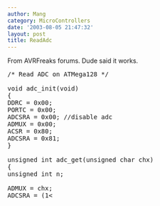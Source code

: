 ```yaml
---
author: Mang
category: MicroControllers
date: '2003-08-05 21:47:32'
layout: post
title: ReadAdc
---
```


From AVRFreaks forums.  Dude said it works.

<pre>
/* Read ADC on ATMega128 */
 
void adc_init(void)
{
DDRC = 0x00;
PORTC = 0x00;
ADCSRA = 0x00; //disable adc
ADMUX = 0x00;
ACSR = 0x80;
ADCSRA = 0x81;
}

unsigned int adc_get(unsigned char chx)
{
unsigned int n;

ADMUX = chx;
ADCSRA = (1<<ADEN)|(1<<ADSC)|(1<<ADPS1)|(1<<ADPS0);
while(!ADCSRA&(1<<ADIF));
n = ADCL + ADCH * 256;
return n;
}

</pre>
